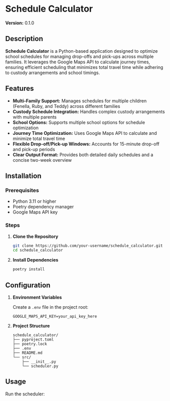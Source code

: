 # Schedule Calculator

**Version:** 0.1.0

## Description

**Schedule Calculator** is a Python-based application designed to optimize school schedules for managing drop-offs and pick-ups across multiple families. It leverages the Google Maps API to calculate journey times, ensuring efficient scheduling that minimizes total travel time while adhering to custody arrangements and school timings.

## Features

- **Multi-Family Support:** Manages schedules for multiple children (Fenella, Ruby, and Teddy) across different families
- **Custody Schedule Integration:** Handles complex custody arrangements with multiple parents
- **School Options:** Supports multiple school options for schedule optimization
- **Journey Time Optimization:** Uses Google Maps API to calculate and minimize total travel time
- **Flexible Drop-off/Pick-up Windows:** Accounts for 15-minute drop-off and pick-up periods
- **Clear Output Format:** Provides both detailed daily schedules and a concise two-week overview

## Installation

### Prerequisites

- Python 3.11 or higher
- Poetry dependency manager
- Google Maps API key

### Steps

1. **Clone the Repository**

   ```bash
   git clone https://github.com/your-username/schedule_calculator.git
   cd schedule_calculator
   ```

2. **Install Dependencies**

   ```bash
   poetry install
   ```

## Configuration

1. **Environment Variables**

   Create a `.env` file in the project root:

   ```env
   GOOGLE_MAPS_API_KEY=your_api_key_here
   ```

2. **Project Structure**

   ```
   schedule_calculator/
   ├── pyproject.toml
   ├── poetry.lock
   ├── .env
   ├── README.md
   └── src/
       ├── __init__.py
       └── scheduler.py
   ```

## Usage

Run the scheduler:
